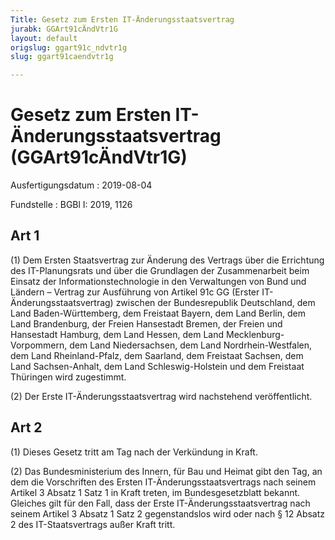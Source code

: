 ```yaml
---
Title: Gesetz zum Ersten IT-Änderungsstaatsvertrag
jurabk: GGArt91cÄndVtr1G
layout: default
origslug: ggart91c_ndvtr1g
slug: ggart91caendvtr1g

---
```


# Gesetz zum Ersten IT-Änderungsstaatsvertrag (GGArt91cÄndVtr1G)

Ausfertigungsdatum
:   2019-08-04

Fundstelle
:   BGBl I: 2019, 1126


## Art 1

(1) Dem Ersten Staatsvertrag zur Änderung des Vertrags über die Errichtung des IT-Planungsrats und über die Grundlagen der Zusammenarbeit beim Einsatz der Informationstechnologie in den Verwaltungen von Bund und Ländern – Vertrag zur Ausführung von Artikel 91c GG (Erster IT-Änderungsstaatsvertrag) zwischen der Bundesrepublik Deutschland, dem Land Baden-Württemberg, dem Freistaat Bayern, dem Land Berlin, dem Land Brandenburg, der Freien Hansestadt Bremen, der Freien und Hansestadt Hamburg, dem Land Hessen, dem Land Mecklenburg-Vorpommern, dem Land Niedersachsen, dem Land Nordrhein-Westfalen, dem Land Rheinland-Pfalz, dem Saarland, dem Freistaat Sachsen, dem Land Sachsen-Anhalt, dem Land Schleswig-Holstein und dem Freistaat Thüringen wird zugestimmt.

(2) Der Erste IT-Änderungsstaatsvertrag wird nachstehend veröffentlicht.


## Art 2

(1) Dieses Gesetz tritt am Tag nach der Verkündung in Kraft.

(2) Das Bundesministerium des Innern, für Bau und Heimat gibt den Tag, an dem die Vorschriften des Ersten IT-Änderungsstaatsvertrags nach seinem Artikel 3 Absatz 1 Satz 1 in Kraft treten, im Bundesgesetzblatt bekannt. Gleiches gilt für den Fall, dass der Erste IT-Änderungsstaatsvertrag nach seinem Artikel 3 Absatz 1 Satz 2 gegenstandslos wird oder nach § 12 Absatz 2 des IT-Staatsvertrags außer Kraft tritt.

